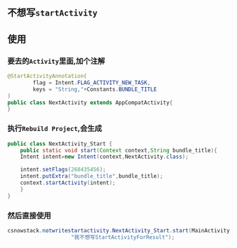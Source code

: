## 不想写`startActivity`

## 使用

### 要去的`Activity`里面,加个注解
```java
@StartActivityAnnotation(
        flag = Intent.FLAG_ACTIVITY_NEW_TASK,
        keys = "String,"+Constants.BUNDLE_TITLE
)
public class NextActivity extends AppCompatActivity{
}
```

### 执行`Rebuild Project`,会生成
```java
public class NextActivity_Start {
    public static void start(Context context,String bundle_title){
    Intent intent=new Intent(context,NextActivity.class);

	intent.setFlags(268435456);
	intent.putExtra("bundle_title",bundle_title);
    context.startActivity(intent);
    }
}
```
### 然后直接使用
```java
csnowstack.notwritestartactivity.NextActivity_Start.start(MainActivity.this,
                    "我不想写StartActivityForResult");
```

